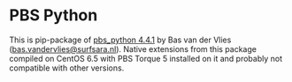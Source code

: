 # PBS Python

This is pip-package of [pbs_python 4.4.1](http://oss.trac.surfsara.nl/pbs_python)
by  Bas van der Vlies (bas.vandervlies@surfsara.nl).
Native extensions from this package compiled on CentOS 6.5 with PBS Torque 5
installed on it and probably not compatible with other versions.
